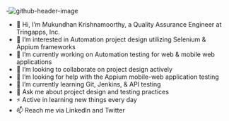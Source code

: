 -![github-header-image](https://github.com/MukundhanTringapps/MukundhanTringapps/assets/144873627/b4da7927-61a5-4e00-930e-9cef47c4bc12)
- 👋 Hi, I’m Mukundhan Krishnamoorthy, a Quality Assurance Engineer at Tringapps, Inc.
- 👀 I’m interested in Automation project design utilizing Selenium & Appium frameworks
- 🔭 I’m currently working on Automation testing for web & mobile web applications
- 💞️ I’m looking to collaborate on project design actively
- 🤝 I’m looking for help with the Appium mobile-web application testing
- 🌱 I’m currently learning Git, Jenkins, & API testing 
- 💬 Ask me about project design and testing practices
- ⚡ Active in learning new things every day
- 📫 Reach me via LinkedIn and Twitter

